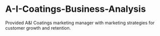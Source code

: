 # A-I-Coatings-Business-Analysis
Provided A&amp;I Coatings marketing manager with marketing strategies for customer growth and retention.
